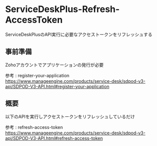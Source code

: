 # ServiceDeskPlus-Refresh-AccessToken

ServiceDeskPlusのAPI実行に必要なアクセストークンをリフレッシュする

## 事前準備

Zohoアカウントでアプリケーションの発行が必要

参考 : register-your-application
https://www.manageengine.com/products/service-desk/sdpod-v3-api/SDPOD-V3-API.html#register-your-application

## 概要

以下のAPIを実行しアクセストークンをリフレッシュしているだけ

参考 : refresh-access-token
https://www.manageengine.com/products/service-desk/sdpod-v3-api/SDPOD-V3-API.html#refresh-access-token